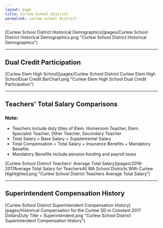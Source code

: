 ```yaml
---
layout: page
title: Curlew School District
permalink: curlew school district
---
```



[Curlew School District Historical Demographics](pages/Curlew School District Historical Demographics.png "Curlew School District Historical Demographics")

___

## Dual Credit Participation

[Curlew Elem   High School](pages/Curlew School District Curlew Elem   High SchoolDual Credit BarChart.png "Curlew Elem   High School Dual Credit Participation")


___

## Teachers' Total Salary Comparisons
### Note:
- Teachers include duty titles of Elem. Homeroom Teacher, Elem. Specialist Teacher, Other Teacher, Secondary Teacher
- Total Salary = Base Salary + Supplemental Salary
- Total Compensation = Total Salary + Insurance Benefits + Mandatory Benefits
- Mandatory Benefits include pension funding and payroll taxes

[Curlew School District Teachers' Average Total Salary](pages/2016-2017Average Total Salary for TeachersAll WA School Districts With Curlew Highlighted.png "Curlew School District Teachers Average Total Salary")


___

## Superintendent Compensation History

[Curlew School District Superintendent Compensation History](pages/Historical Compensation for the Curlew SD in Constant 2017 DollarsDuty Title = Superintendent.png "Curlew School District Superintendent Compensation History")

